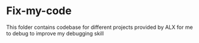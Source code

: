 # Fix-my-code

This folder contains codebase for different projects provided by ALX for me to debug to improve my debugging skill
